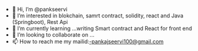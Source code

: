 - 👋 Hi, I’m @pankseervi
- 👀 I’m interested in blokchain, samrt contract, solidity, react and Java (Springboot), Rest Api 
- 🌱 I’m currently learning ...writing Smart contract and React for front end
- 💞️ I’m looking to collaborate on ...
- 📫 How to reach me my mailid:-pankajseervi100@gmail.com

<!---
pankseervi/pankseervi is a ✨ special ✨ repository because its `README.md` (this file) appears on your GitHub profile.
You can click the Preview link to take a look at your changes.
--->
